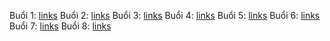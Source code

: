 Buổi 1: [links](https://youtu.be/xCAU4cX8lG0)
Buổi 2: [links](https://youtu.be/_aN7fJ4Bpqk)
Buổi 3: [links](https://youtu.be/3yjrc43EYsM)
Buổi 4: [links](https://youtu.be/YGnM9km8eQg)
Buổi 5: [links](https://youtu.be/g3KrGnT0_t4)
Buổi 6: [links](https://youtu.be/i4U2pITr4EM)
Buổi 7: [links](https://youtu.be/dkAFKzmuMjA)
Buổi 8: [links](https://youtu.be/HFXpSzvGzDQ)
